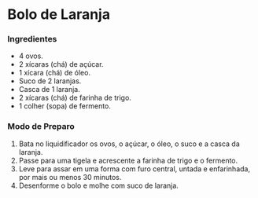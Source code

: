 # Bolo de Laranja

### Ingredientes

-  4 ovos.
- 2 xícaras (chá) de açúcar.
- 1 xícara (chá) de óleo.
- Suco de 2 laranjas.
- Casca de 1 laranja.
- 2 xícaras (chá) de farinha de trigo.
- 1 colher (sopa) de fermento.

### Modo de Preparo

1. Bata no liquidificador os ovos, o açúcar, o óleo, o suco e a casca da laranja.
2. Passe para uma tigela e acrescente a farinha de trigo e o fermento.
3. Leve para assar em uma forma com furo central, untada e enfarinhada, por mais ou menos 30 minutos.
4. Desenforme o bolo e molhe com suco de laranja.
